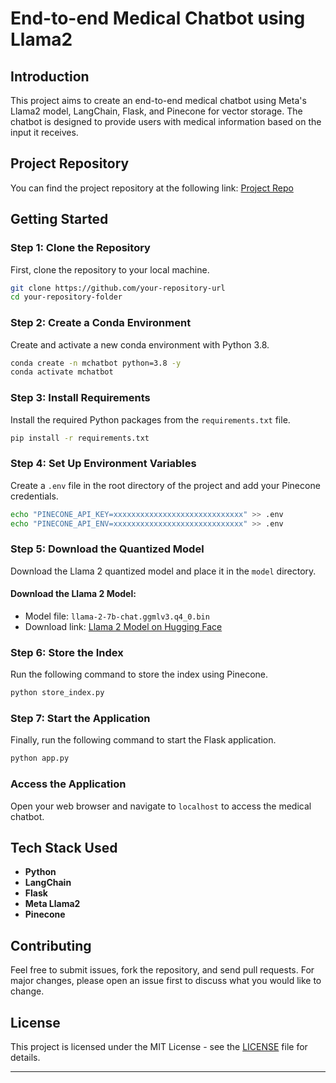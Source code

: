 # End-to-end Medical Chatbot using Llama2

## Introduction
This project aims to create an end-to-end medical chatbot using Meta's Llama2 model, LangChain, Flask, and Pinecone for vector storage. The chatbot is designed to provide users with medical information based on the input it receives.

## Project Repository
You can find the project repository at the following link: [Project Repo](https://github.com/)

## Getting Started

### Step 1: Clone the Repository
First, clone the repository to your local machine.

```sh
git clone https://github.com/your-repository-url
cd your-repository-folder
```

### Step 2: Create a Conda Environment
Create and activate a new conda environment with Python 3.8.

```sh
conda create -n mchatbot python=3.8 -y
conda activate mchatbot
```

### Step 3: Install Requirements
Install the required Python packages from the `requirements.txt` file.

```sh
pip install -r requirements.txt
```

### Step 4: Set Up Environment Variables
Create a `.env` file in the root directory of the project and add your Pinecone credentials.

```sh
echo "PINECONE_API_KEY=xxxxxxxxxxxxxxxxxxxxxxxxxxxxx" >> .env
echo "PINECONE_API_ENV=xxxxxxxxxxxxxxxxxxxxxxxxxxxxx" >> .env
```

### Step 5: Download the Quantized Model
Download the Llama 2 quantized model and place it in the `model` directory.

#### Download the Llama 2 Model:
- Model file: `llama-2-7b-chat.ggmlv3.q4_0.bin`
- Download link: [Llama 2 Model on Hugging Face](https://huggingface.co/TheBloke/Llama-2-7B-Chat-GGML/tree/main)

### Step 6: Store the Index
Run the following command to store the index using Pinecone.

```sh
python store_index.py
```

### Step 7: Start the Application
Finally, run the following command to start the Flask application.

```sh
python app.py
```

### Access the Application
Open your web browser and navigate to `localhost` to access the medical chatbot.

## Tech Stack Used
- **Python**
- **LangChain**
- **Flask**
- **Meta Llama2**
- **Pinecone**

## Contributing
Feel free to submit issues, fork the repository, and send pull requests. For major changes, please open an issue first to discuss what you would like to change.

## License
This project is licensed under the MIT License - see the [LICENSE](LICENSE) file for details.

---

